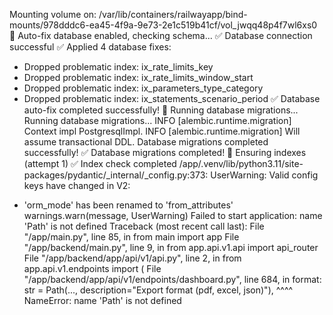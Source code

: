 Mounting volume on: /var/lib/containers/railwayapp/bind-mounts/978dddc6-ea45-4f9a-9e73-2e1c519b41cf/vol_jwqq48p4f7wl6xs0
🔧 Auto-fix database enabled, checking schema...
✅ Database connection successful
✅ Applied 4 database fixes:

- Dropped problematic index: ix_rate_limits_key
- Dropped problematic index: ix_rate_limits_window_start
- Dropped problematic index: ix_parameters_type_category
- Dropped problematic index: ix_statements_scenario_period
  ✅ Database auto-fix completed successfully!
  🚀 Running database migrations...
  Running database migrations...
  INFO [alembic.runtime.migration] Context impl PostgresqlImpl.
  INFO [alembic.runtime.migration] Will assume transactional DDL.
  Database migrations completed successfully!
  ✅ Database migrations completed!
  🔎 Ensuring indexes (attempt 1)
  ✅ Index check completed
  /app/.venv/lib/python3.11/site-packages/pydantic/\_internal/\_config.py:373: UserWarning: Valid config keys have changed in V2:

* 'orm_mode' has been renamed to 'from_attributes'
  warnings.warn(message, UserWarning)
  Failed to start application: name 'Path' is not defined
  Traceback (most recent call last):
  File "/app/main.py", line 85, in <module>
  from main import app
  File "/app/backend/main.py", line 9, in <module>
  from app.api.v1.api import api_router
  File "/app/backend/app/api/v1/api.py", line 2, in <module>
  from app.api.v1.endpoints import (
  File "/app/backend/app/api/v1/endpoints/dashboard.py", line 684, in <module>
  format: str = Path(..., description="Export format (pdf, excel, json)"),
  ^^^^
  NameError: name 'Path' is not defined
